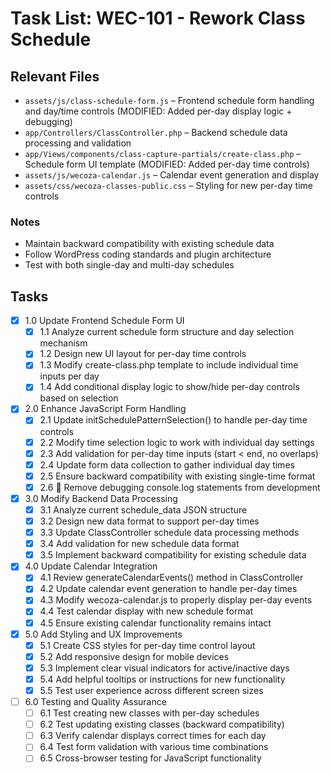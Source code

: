 # Task List: WEC-101 - Rework Class Schedule

## Relevant Files

- `assets/js/class-schedule-form.js` – Frontend schedule form handling and day/time controls (MODIFIED: Added per-day display logic + debugging)
- `app/Controllers/ClassController.php` – Backend schedule data processing and validation  
- `app/Views/components/class-capture-partials/create-class.php` – Schedule form UI template (MODIFIED: Added per-day time controls)
- `assets/js/wecoza-calendar.js` – Calendar event generation and display
- `assets/css/wecoza-classes-public.css` – Styling for new per-day time controls

### Notes
- Maintain backward compatibility with existing schedule data
- Follow WordPress coding standards and plugin architecture
- Test with both single-day and multi-day schedules

## Tasks

- [x] 1.0 Update Frontend Schedule Form UI
  - [x] 1.1 Analyze current schedule form structure and day selection mechanism
  - [x] 1.2 Design new UI layout for per-day time controls
  - [x] 1.3 Modify create-class.php template to include individual time inputs per day
  - [x] 1.4 Add conditional display logic to show/hide per-day controls based on selection

- [x] 2.0 Enhance JavaScript Form Handling
  - [x] 2.1 Update initSchedulePatternSelection() to handle per-day time controls
  - [x] 2.2 Modify time selection logic to work with individual day settings
  - [x] 2.3 Add validation for per-day time inputs (start < end, no overlaps)
  - [x] 2.4 Update form data collection to gather individual day times
  - [x] 2.5 Ensure backward compatibility with existing single-time format
  - [x] 2.6 🧹 Remove debugging console.log statements from development

- [x] 3.0 Modify Backend Data Processing
  - [x] 3.1 Analyze current schedule_data JSON structure
  - [x] 3.2 Design new data format to support per-day times
  - [x] 3.3 Update ClassController schedule data processing methods
  - [x] 3.4 Add validation for new schedule data format
  - [x] 3.5 Implement backward compatibility for existing schedule data

- [x] 4.0 Update Calendar Integration
  - [x] 4.1 Review generateCalendarEvents() method in ClassController
  - [x] 4.2 Update calendar event generation to handle per-day times
  - [x] 4.3 Modify wecoza-calendar.js to properly display per-day events
  - [x] 4.4 Test calendar display with new schedule format
  - [x] 4.5 Ensure existing calendar functionality remains intact

- [x] 5.0 Add Styling and UX Improvements
  - [x] 5.1 Create CSS styles for per-day time control layout
  - [x] 5.2 Add responsive design for mobile devices
  - [x] 5.3 Implement clear visual indicators for active/inactive days
  - [x] 5.4 Add helpful tooltips or instructions for new functionality
  - [x] 5.5 Test user experience across different screen sizes

- [ ] 6.0 Testing and Quality Assurance
  - [ ] 6.1 Test creating new classes with per-day schedules
  - [ ] 6.2 Test updating existing classes (backward compatibility)
  - [ ] 6.3 Verify calendar displays correct times for each day
  - [ ] 6.4 Test form validation with various time combinations
  - [ ] 6.5 Cross-browser testing for JavaScript functionality
